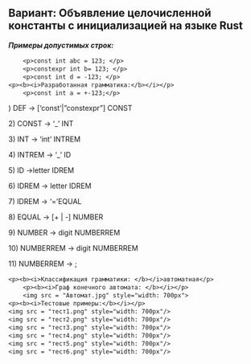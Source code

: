 <html>
<head>   
    <h2>Вариант: Объявление целочисленной константы с инициализацией на языке Rust</h2>
</head>
<body>
    <p><b><i>Примеры допустимых строк:</b></i></p>

        <p>const int abc = 123; </p>
        <p>constexpr int b= 123; </p>
        <p>const int d = -123; </p>
    <p><b><i>Разработанная грамматика:</b></i></p>    
        <p>const int a = +-123;</p>
<p>) DEF -> [‘const’|”constexpr”] CONST </p>
<p>2) CONST -> ‘_’ INT</p>
<p>3) INT -> ‘int’ INTREM</p>
<p>4) INTREM -> ‘_’ ID</p>
<p>5) ID ->letter IDREM</p>
<p>6) IDREM -> letter IDREM</p>
<p>7) IDREM -> ‘=’EQUAL</p>
<p>8) EQUAL -> [+ | -] NUMBER</p>
<p>9) NUMBER -> digit NUMBERREM</p>
<p>10) NUMBERREM -> digit NUMBERREM</p>
<p>	11) NUMBERREM -> ;</p>

    <p><b><i>Классификация грамматики: </b></i>автоматная</p>        
        <p><b><i>Граф конечного автомата: </b></i></p> 
        <img src = "Автомат.jpg" style="width: 700px">   
    <p><b><i>Тестовые примеры:</b></i></p>
    <img src = "тест1.png" style="width: 700px"/>
    <img src = "тест2.png" style="width: 700px"/>
    <img src = "тест3.png" style="width: 700px"/>
    <img src = "тест4.png" style="width: 700px"/>
    <img src = "тест5.png" style="width: 700px"/>
    <img src = "тест6.png" style="width: 700px"/>
</body>

</html>